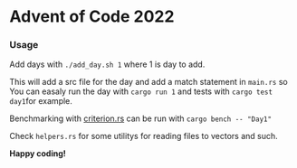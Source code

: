 # Advent of Code 2022

### Usage
Add days with `./add_day.sh 1` where 1 is day to add.

This will add a src file for the day and add a match statement
in `main.rs` so You can easaly run the day with `cargo run 1` 
and tests with `cargo test day1`for example. 


Benchmarking with [criterion.rs](https://github.com/bheisler/criterion.rs) can be run with `cargo bench -- "Day1"`


Check `helpers.rs` for some utilitys for reading files to vectors and such.

**Happy coding!**